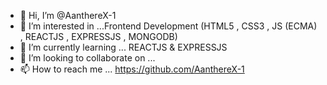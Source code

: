 - 👋 Hi, I’m @AanthereX-1
- 👀 I’m interested in ...Frontend Development (HTML5 , CSS3 , JS (ECMA) , REACTJS , EXPRESSJS , MONGODB)
- 🌱 I’m currently learning ... REACTJS & EXPRESSJS
- 💞️ I’m looking to collaborate on ...
- 📫 How to reach me ... https://github.com/AanthereX-1

<!---
AanthereX-1/AanthereX-1 is a ✨ special ✨ repository because its `README.md` (this file) appears on your GitHub profile.
You can click the Preview link to take a look at your changes.
--->
